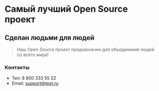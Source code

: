 # Самый лучший Open Source проект

## Сделан людьми для людей

> Наш Open Source проект предназначен для объединения людей со всего мира!

### Контакты

- Тел: 8 800 333 55 22
- Email: support@test.ru
